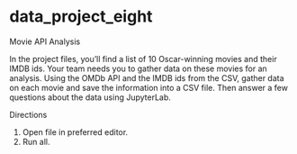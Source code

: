 # data_project_eight
Movie API Analysis

In the project files, you’ll find a list of 10 Oscar-winning movies and their IMDB ids. Your team needs you to gather data on these movies for an analysis. Using the OMDb API and the IMDB ids from the CSV, gather data on each movie and save the information into a CSV file. Then answer a few questions about the data using JupyterLab.

Directions
1) Open file in preferred editor.
2) Run all.